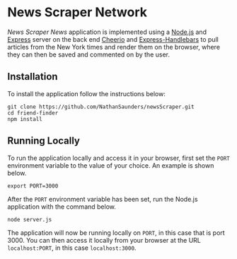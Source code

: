 # News Scraper Network

_News Scraper News_ application is implemented using a [Node.js](https://nodejs.org/en/) and [Express](https://expressjs.com/) server on the back end [Cheerio](https://github.com/cheeriojs/cheerio) and [Express-Handlebars](https://www.npmjs.com/package/express-handlebars/) to pull articles from the New York times and render them on the browser, where they can then be saved and commented on by the user.

## Installation

To install the application follow the instructions below:

    git clone https://github.com/NathanSaunders/newsScraper.git
    cd friend-finder
    npm install

## Running Locally

To run the application locally and access it in your browser, first set the `PORT` environment variable to the value of your choice. An example is shown below.

    export PORT=3000

After the `PORT` environment variable has been set, run the Node.js application with the command below.

    node server.js

The application will now be running locally on `PORT`, in this case that is port 3000. You can then access it locally from your browser at the URL `localhost:PORT`, in this case `localhost:3000`.
